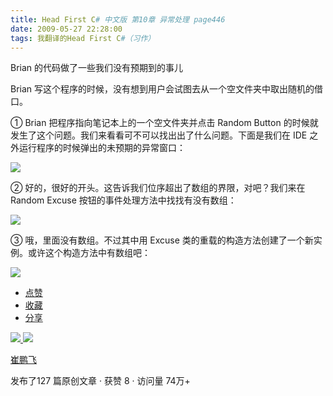 ```yaml
---
title: Head First C# 中文版 第10章 异常处理 page446
date: 2009-05-27 22:28:00
tags: 我翻译的Head First C#（习作）
---
```

Brian  的代码做了一些我们没有预期到的事儿

  

Brian  写这个程序的时候，没有想到用户会试图去从一个空文件夹中取出随机的借口。

  

①  Brian  把程序指向笔记本上的一个空文件夹并点击  Random Button
的时候就发生了这个问题。我们来看看可不可以找出出了什么问题。下面是我们在  IDE  之外运行程序的时候弹出的未预期的异常窗口：

  

![](http://student.csdn.net/attachment/200905/27/39098_1243434849ppfo.jpg)

  

②  好的，很好的开头。这告诉我们位序超出了数组的界限，对吧？我们来在  Random Excuse  按钮的事件处理方法中找找有没有数组：

  

![](http://student.csdn.net/attachment/200905/27/39098_1243434849544x.jpg)

③  哦，里面没有数组。不过其中用  Excuse  类的重载的构造方法创建了一个新实例。或许这个构造方法中有数组吧：

  

![](http://student.csdn.net/attachment/200905/27/39098_124343485066xX.jpg)

  * [ 点赞  ](javascript:;)
  * [ 收藏  ](javascript:;)
  * [ 分享 ](javascript:;)

[ ![](https://profile.csdnimg.cn/5/2/5/3_cuipengfei1)
![](https://g.csdnimg.cn/static/user-reg-year/1x/11.png)
](https://blog.csdn.net/cuipengfei1)

[ 崔鹏飞 ](https://blog.csdn.net/cuipengfei1)

发布了127 篇原创文章  ·  获赞 8  ·  访问量 74万+

